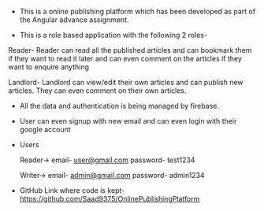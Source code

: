 - This is a online publishing platform which has been developed as part of the Angular advance assignment.

- This is a role based application with the following 2 roles-

Reader- Reader can read all the published articles and can bookmark them if they want to read it later and can even comment on the articles if they want to enquire anything

Landlord- Landlord can view/edit their own articles and can publish new articles. They can even comment on their own articles.

- All the data and authentication is being managed by firebase.

- User can even signup with new email and can even login with their google account

- Users

  Reader-> email- user@gmail.com
  password- test1234

  Writer-> email- admin@gmail.com
  password- admin1234

- GitHub Link where code is kept-
  https://github.com/Saad9375/OnlinePublishingPlatform
